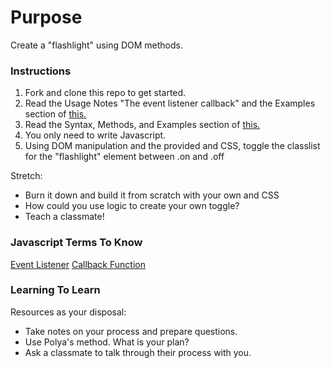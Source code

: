 # Purpose

Create a "flashlight" using DOM methods.

### Instructions

1. Fork and clone this repo to get started.
2. Read the Usage Notes "The event listener callback" and the Examples section of [this.](https://developer.mozilla.org/en-US/docs/Web/API/EventTarget/addEventListener)  
3. Read the Syntax, Methods, and Examples section of  [this.](https://developer.mozilla.org/en-US/docs/Web/API/Element/classList)
4. You only need to write Javascript.
5. Using DOM manipulation and the provided <html> and CSS, toggle the classlist for the "flashlight" element between .on and .off

Stretch:
- Burn it down and build it from scratch with your own <html> and CSS
- How could you use logic to create your own toggle?
- Teach a classmate!


### Javascript Terms To Know

[Event Listener](https://developer.mozilla.org/en-US/docs/Web/API/EventTarget/addEventListener)
[Callback Function]()


### Learning To Learn

Resources as your disposal:
- Take notes on your process and prepare questions.
- Use Polya's method. What is your plan?
- Ask a classmate to talk through their process with you.  
